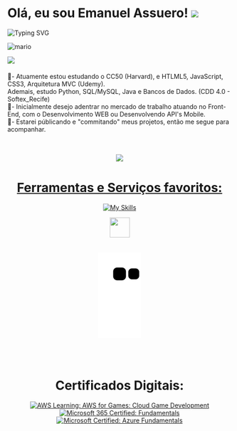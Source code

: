 Olá, eu sou Emanuel Assuero! ![](https://user-images.githubusercontent.com/18350557/176309783-0785949b-9127-417c-8b55-ab5a4333674e.gif)
=========================================================================================================================================
![Typing SVG](https://readme-typing-svg.demolab.com?font=Fira+Code&duration=5000&pause=1000&color=9046FF&width=435&lines=Sejam+Bem+Vindos!!!)

![mario](https://user-images.githubusercontent.com/10498744/210012254-234538ff-d198-48aa-8964-37e6fd45d227.gif)

<a href="https://www.github.com/Assu3ro" rel="noreferrer"><img src="https://img.shields.io/github/followers/Assu3ro?logo=githubx&style=for-the-badge&color=9046FF&labelColor=9046FF&label=GITHUB+FOLOWERS"></a>
&nbsp;
<br> <br>
🌱- Atuamente estou estudando o CC50 (Harvard), e HTLML5, JavaScript, CSS3, Arquitetura MVC (Udemy).
<br>
    Ademais, estudo Python, SQL/MySQL, Java e Bancos de Dados. (CDD 4.0 - Softex_Recife)
<br>
🚁- Inicialmente desejo adentrar no mercado de trabalho atuando no Front-End, com o Desenvolvimento WEB ou Desenvolvendo API's Mobile.
<br>
🚩- Estarei públicando e "commitando" meus projetos, então me segue para acompanhar. 
<br>
<a href="https://github.com/Assu3ro">
<br>
</div>
</br>
<div align="center">
  <div align="center">
  <a href="https://github.com/Assu3ro">
    <img height="180em" src="https://github-readme-stats.vercel.app/api?username=Assu3ro&show_icons=true&theme=dark&include_all_commits=true&count_private=true"/>
    </div>

</div>
 <div align="center">
<div style="display: inline_block">

# Ferramentas e Serviços favoritos:

[![My Skills](https://skillicons.dev/icons?i=python,linux,raspberrypi,nodejs,aws,azure,mysql,github,figma,html,css,wordpress,atom,vscode)]((https://github.com/Assu3ro))
</div>
<img src="https://cdn.jsdelivr.net/gh/devicons/devicon/icons/git/git-original.svg" width="45" height="45"/>

  
</br>
 <div align="center">
<div style="display: inline_block"><br>

![snake gif](https://github.com/Assu3ro/Assu3ro/blob/output/github-contribution-grid-snake.svg)

</div>
</br>
 <div align="center">
<div style="display: inline_block"><br>

# Certificados Digitais:

[![AWS Learning: AWS for Games: Cloud Game Development](https://images.credly.com/size/130x130/images/1e1e332c-cbe5-4358-9491-748cc5c5d15f/image.png)](https://www.credly.com/badges/a2450a87-54d6-4cf0-99ca-22163530f33a "AWS Learning: AWS for Games: Cloud Game Development")
[![Microsoft 365 Certified: Fundamentals](https://images.credly.com/size/130x130/images/0c6d9839-f468-4adc-987d-5cfae4a9ee67/image.png)](https://www.credly.com/badges/ebbd0494-5d31-4498-b36c-65478a4e3421 "Microsoft 365 Certified: Fundamentals")
[![Microsoft Certified: Azure Fundamentals](https://images.credly.com/size/130x130/images/be8fcaeb-c769-4858-b567-ffaaa73ce8cf/image.png)](https://www.credly.com/badges/6871ee3c-b12a-4965-830c-ff744532c723/ "Microsoft Certified: Azure Fundamentals")

